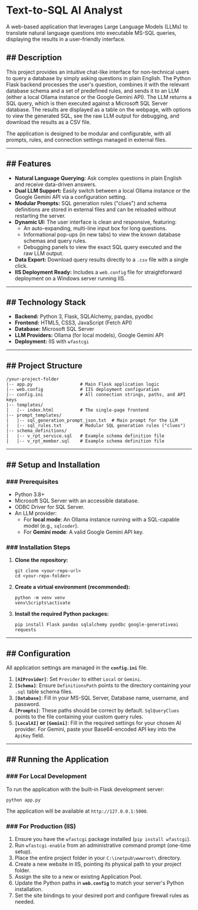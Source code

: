# Text-to-SQL AI Analyst

A web-based application that leverages Large Language Models (LLMs) to translate natural language questions into executable MS-SQL queries, displaying the results in a user-friendly interface.

## \#\# Description

This project provides an intuitive chat-like interface for non-technical users to query a database by simply asking questions in plain English. The Python Flask backend processes the user's question, combines it with the relevant database schema and a set of predefined rules, and sends it to an LLM (either a local Ollama instance or the Google Gemini API). The LLM returns a SQL query, which is then executed against a Microsoft SQL Server database. The results are displayed as a table on the webpage, with options to view the generated SQL, see the raw LLM output for debugging, and download the results as a CSV file.

The application is designed to be modular and configurable, with all prompts, rules, and connection settings managed in external files.

-----

## \#\# Features

  * **Natural Language Querying:** Ask complex questions in plain English and receive data-driven answers.
  * **Dual LLM Support:** Easily switch between a local Ollama instance or the Google Gemini API via a configuration setting.
  * **Modular Prompts:** SQL generation rules ("clues") and schema definitions are stored in external files and can be reloaded without restarting the server.
  * **Dynamic UI:** The user interface is clean and responsive, featuring:
      * An auto-expanding, multi-line input box for long questions.
      * Informational pop-ups (in new tabs) to view the known database schemas and query rules.
      * Debugging panels to view the exact SQL query executed and the raw LLM output.
  * **Data Export:** Download query results directly to a `.csv` file with a single click.
  * **IIS Deployment Ready:** Includes a `web.config` file for straightforward deployment on a Windows server running IIS.

-----

## \#\# Technology Stack

  * **Backend:** Python 3, Flask, SQLAlchemy, pandas, pyodbc
  * **Frontend:** HTML5, CSS3, JavaScript (Fetch API)
  * **Database:** Microsoft SQL Server
  * **LLM Providers:** Ollama (for local models), Google Gemini API
  * **Deployment:** IIS with `wfastcgi`

-----

## \#\# Project Structure

```
/your-project-folder
|-- app.py                  # Main Flask application logic
|-- web.config              # IIS deployment configuration
|-- config.ini              # All connection strings, paths, and API keys
|-- templates/
|   |-- index.html          # The single-page frontend
|-- prompt_templates/
|   |-- sql_generation_prompt_json.txt  # Main prompt for the LLM
|   |-- sql_rules.txt       # Modular SQL generation rules ("clues")
|-- schema_definitions/
|   |-- v_rpt_service.sql   # Example schema definition file
|   |-- v_rpt_member.sql    # Example schema definition file
```

-----

## \#\# Setup and Installation

### \#\#\# Prerequisites

  * Python 3.8+
  * Microsoft SQL Server with an accessible database.
  * ODBC Driver for SQL Server.
  * An LLM provider:
      * For **local mode**: An Ollama instance running with a SQL-capable model (e.g., `sqlcoder`).
      * For **Gemini mode**: A valid Google Gemini API key.

### \#\#\# Installation Steps

1.  **Clone the repository:**
    ```shell
    git clone <your-repo-url>
    cd <your-repo-folder>
    ```
2.  **Create a virtual environment (recommended):**
    ```shell
    python -m venv venv
    venv\Scripts\activate
    ```
3.  **Install the required Python packages:**
    ```shell
    pip install Flask pandas sqlalchemy pyodbc google-generativeai requests
    ```

-----

## \#\# Configuration

All application settings are managed in the **`config.ini`** file.

1.  **`[AIProvider]`**: Set `Provider` to either `Local` or `Gemini`.
2.  **`[Schema]`**: Ensure `DefinitionsPath` points to the directory containing your `.sql` table schema files.
3.  **`[Database]`**: Fill in your MS-SQL Server, Database name, username, and password.
4.  **`[Prompts]`**: These paths should be correct by default. `SqlQueryClues` points to the file containing your custom query rules.
5.  **`[LocalAI]` or `[Gemini]`**: Fill in the required settings for your chosen AI provider. For Gemini, paste your Base64-encoded API key into the `ApiKey` field.

-----

## \#\# Running the Application

### \#\#\# For Local Development

To run the application with the built-in Flask development server:

```shell
python app.py
```

The application will be available at `http://127.0.0.1:5000`.

### \#\#\# For Production (IIS)

1.  Ensure you have the `wfastcgi` package installed (`pip install wfastcgi`).
2.  Run `wfastcgi-enable` from an administrative command prompt (one-time setup).
3.  Place the entire project folder in your `C:\inetpub\wwwroot\` directory.
4.  Create a new website in IIS, pointing its physical path to your project folder.
5.  Assign the site to a new or existing Application Pool.
6.  Update the Python paths in **`web.config`** to match your server's Python installation.
7.  Set the site bindings to your desired port and configure firewall rules as needed.
